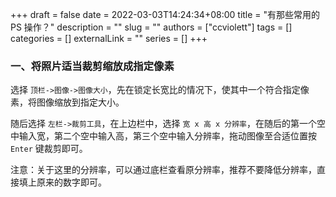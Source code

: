 +++ 
draft = false
date = 2022-03-03T14:24:34+08:00
title = "有那些常用的 PS 操作？"
description = ""
slug = ""
authors = ["ccviolett"]
tags = []
categories = []
externalLink = ""
series = []
+++

### 一、将照片适当裁剪缩放成指定像素

选择 `顶栏->图像->图像大小`，先在锁定长宽比的情况下，使其中一个符合指定像素，将图像缩放到指定大小。

随后选择 `左栏->裁剪工具`，在上边栏中，选择 `宽 x 高 x 分辨率`，在随后的第一个空中输入宽，第二个空中输入高，第三个空中输入分辨率，拖动图像至合适位置按 `Enter` 键裁剪即可。

注意：关于这里的分辨率，可以通过底栏查看原分辨率，推荐不要降低分辨率，直接填上原来的数字即可。